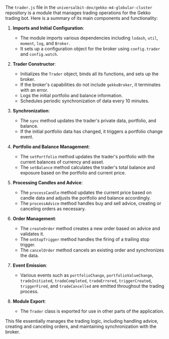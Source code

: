 The `trader.js` file in the `universalbit-dev/gekko-m4-globular-cluster` repository is a module that manages trading operations for the Gekko trading bot. Here is a summary of its main components and functionality:

1. **Imports and Initial Configuration**:
   - The module imports various dependencies including `lodash`, `util`, `moment`, `log`, and `Broker`.
   - It sets up a configuration object for the broker using `config.trader` and `config.watch`.

2. **Trader Constructor**:
   - Initializes the `Trader` object, binds all its functions, and sets up the broker.
   - If the broker's capabilities do not include `gekkoBroker`, it terminates with an error.
   - Logs the initial portfolio and balance information.
   - Schedules periodic synchronization of data every 10 minutes.

3. **Synchronization**:
   - The `sync` method updates the trader's private data, portfolio, and balance.
   - If the initial portfolio data has changed, it triggers a portfolio change event.

4. **Portfolio and Balance Management**:
   - The `setPortfolio` method updates the trader's portfolio with the current balances of currency and asset.
   - The `setBalance` method calculates the trader's total balance and exposure based on the portfolio and current price.

5. **Processing Candles and Advice**:
   - The `processCandle` method updates the current price based on candle data and adjusts the portfolio and balance accordingly.
   - The `processAdvice` method handles buy and sell advice, creating or canceling orders as necessary.

6. **Order Management**:
   - The `createOrder` method creates a new order based on advice and validates it.
   - The `onStopTrigger` method handles the firing of a trailing stop trigger.
   - The `cancelOrder` method cancels an existing order and synchronizes the data.

7. **Event Emission**:
   - Various events such as `portfolioChange`, `portfolioValueChange`, `tradeInitiated`, `tradeCompleted`, `tradeErrored`, `triggerCreated`, `triggerFired`, and `tradeCancelled` are emitted throughout the trading process.

8. **Module Export**:
   - The `Trader` class is exported for use in other parts of the application.

This file essentially manages the trading logic, including handling advice, creating and canceling orders, and maintaining synchronization with the broker.
